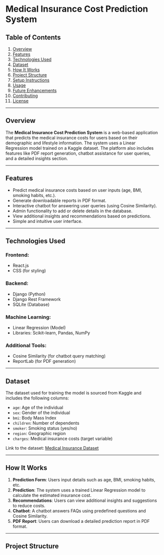 # Medical Insurance Cost Prediction System

## Table of Contents
1. [Overview](#overview)
2. [Features](#features)
3. [Technologies Used](#technologies-used)
4. [Dataset](#dataset)
5. [How It Works](#how-it-works)
6. [Project Structure](#project-structure)
7. [Setup Instructions](#setup-instructions)
8. [Usage](#usage)
9. [Future Enhancements](#future-enhancements)
10. [Contributing](#contributing)
11. [License](#license)

---

## Overview

The **Medical Insurance Cost Prediction System** is a web-based application that predicts the medical insurance costs for users based on their demographic and lifestyle information. The system uses a Linear Regression model trained on a Kaggle dataset. The platform also includes features like PDF report generation, chatbot assistance for user queries, and a detailed insights section.

---

## Features

- Predict medical insurance costs based on user inputs (age, BMI, smoking habits, etc.).
- Generate downloadable reports in PDF format.
- Interactive chatbot for answering user queries (using Cosine Similarity).
- Admin functionality to add or delete details in the database.
- View additional insights and recommendations based on predictions.
- Simple and intuitive user interface.

---

## Technologies Used

### Frontend:
- React.js
- CSS (for styling)

### Backend:
- Django (Python)
- Django Rest Framework
- SQLite (Database)

### Machine Learning:
- Linear Regression (Model)
- Libraries: Scikit-learn, Pandas, NumPy

### Additional Tools:
- Cosine Similarity (for chatbot query matching)
- ReportLab (for PDF generation)

---

## Dataset

The dataset used for training the model is sourced from Kaggle and includes the following columns:
- `age`: Age of the individual
- `sex`: Gender of the individual
- `bmi`: Body Mass Index
- `children`: Number of dependents
- `smoker`: Smoking status (yes/no)
- `region`: Geographic region
- `charges`: Medical insurance costs (target variable)

Link to the dataset: [Medical Insurance Dataset](https://www.kaggle.com)

---

## How It Works

1. **Prediction Form**: Users input details such as age, BMI, smoking habits, etc.
2. **Prediction**: The system uses a trained Linear Regression model to calculate the estimated insurance cost.
3. **Recommendations**: Users can view additional insights and suggestions to reduce costs.
4. **Chatbot**: A chatbot answers FAQs using predefined questions and Cosine Similarity.
5. **PDF Report**: Users can download a detailed prediction report in PDF format.

---

## Project Structure

